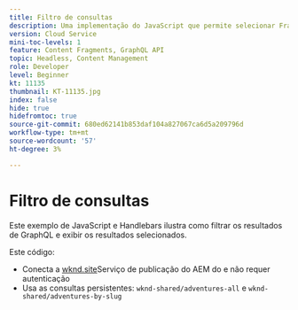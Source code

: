 ```yaml
---
title: Filtro de consultas
description: Uma implementação do JavaScript que permite selecionar Fragmentos de conteúdo específicos e, em seguida, exibir seus detalhes .
version: Cloud Service
mini-toc-levels: 1
feature: Content Fragments, GraphQL API
topic: Headless, Content Management
role: Developer
level: Beginner
kt: 11135
thumbnail: KT-11135.jpg
index: false
hide: true
hidefromtoc: true
source-git-commit: 680ed62141b853daf104a827067ca6d5a209796d
workflow-type: tm+mt
source-wordcount: '57'
ht-degree: 3%

---
```



# Filtro de consultas

Este exemplo de JavaScript e Handlebars ilustra como filtrar os resultados de GraphQL e exibir os resultados selecionados.

Este código:

+ Conecta a [wknd.site](https://wknd.site)Serviço de publicação do AEM do e não requer autenticação
+ Usa as consultas persistentes: `wknd-shared/adventures-all` e `wknd-shared/adventures-by-slug`
